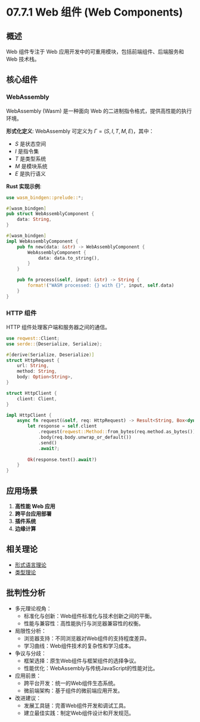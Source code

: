 # 07.7.1 Web 组件 (Web Components)

## 概述

Web 组件专注于 Web 应用开发中的可重用模块，包括前端组件、后端服务和 Web 技术栈。

## 核心组件

### WebAssembly

WebAssembly (Wasm) 是一种面向 Web 的二进制指令格式，提供高性能的执行环境。

**形式化定义**: WebAssembly 可定义为 $\Gamma = (S, I, T, M, E)$，其中：

- $S$ 是状态空间
- $I$ 是指令集
- $T$ 是类型系统
- $M$ 是模块系统
- $E$ 是执行语义

**Rust 实现示例**:

```rust
use wasm_bindgen::prelude::*;

#[wasm_bindgen]
pub struct WebAssemblyComponent {
    data: String,
}

#[wasm_bindgen]
impl WebAssemblyComponent {
    pub fn new(data: &str) -> WebAssemblyComponent {
        WebAssemblyComponent {
            data: data.to_string(),
        }
    }

    pub fn process(&self, input: &str) -> String {
        format!("WASM processed: {} with {}", input, self.data)
    }
}
```

### HTTP 组件

HTTP 组件处理客户端和服务器之间的通信。

```rust
use reqwest::Client;
use serde::{Deserialize, Serialize};

#[derive(Serialize, Deserialize)]
struct HttpRequest {
    url: String,
    method: String,
    body: Option<String>,
}

struct HttpClient {
    client: Client,
}

impl HttpClient {
    async fn request(&self, req: HttpRequest) -> Result<String, Box<dyn std::error::Error>> {
        let response = self.client
            .request(reqwest::Method::from_bytes(req.method.as_bytes())?, &req.url)
            .body(req.body.unwrap_or_default())
            .send()
            .await?;
        
        Ok(response.text().await?)
    }
}
```

## 应用场景

1. **高性能 Web 应用**
2. **跨平台应用部署**
3. **插件系统**
4. **边缘计算**

## 相关理论

- [形式语言理论](../../03_Formal_Language_Theory/03.1.1_Automata_Theory.md)
- [类型理论](../../05_Type_Theory/01.1.1_Type_Theory_Foundation.md)

## 批判性分析

- 多元理论视角：
  - 标准化与创新：Web组件标准化与技术创新之间的平衡。
  - 性能与兼容性：高性能执行与浏览器兼容性的权衡。
- 局限性分析：
  - 浏览器支持：不同浏览器对Web组件的支持程度差异。
  - 学习曲线：Web组件技术的复杂性和学习成本。
- 争议与分歧：
  - 框架选择：原生Web组件与框架组件的选择争议。
  - 性能优化：WebAssembly与传统JavaScript的性能对比。
- 应用前景：
  - 跨平台开发：统一的Web组件生态系统。
  - 微前端架构：基于组件的微前端应用开发。
- 改进建议：
  - 发展工具链：完善Web组件开发和调试工具。
  - 建立最佳实践：制定Web组件设计和开发规范。
